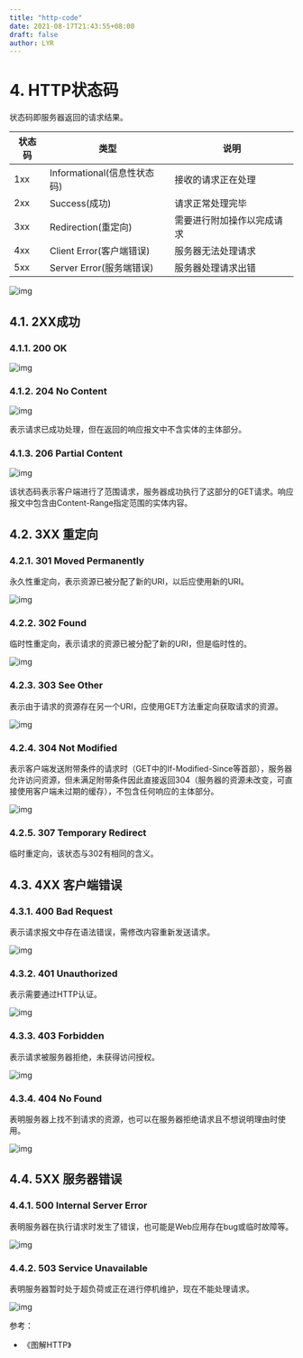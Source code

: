 ```yaml
---
title: "http-code"
date: 2021-08-17T21:43:55+08:00
draft: false
author: LYR
---
```






# 4. HTTP状态码

状态码即服务器返回的请求结果。

| 状态码 | 类型                        | 说明                       |
| ------ | --------------------------- | -------------------------- |
| 1xx    | Informational(信息性状态码) | 接收的请求正在处理         |
| 2xx    | Success(成功)               | 请求正常处理完毕           |
| 3xx    | Redirection(重定向)         | 需要进行附加操作以完成请求 |
| 4xx    | Client Error(客户端错误)    | 服务器无法处理请求         |
| 5xx    | Server Error(服务端错误)    | 服务器处理请求出错         |

![img](https://res.cloudinary.com/dqxtn0ick/image/upload/v1510580022/article/tcpip/http/codestatus/4.png)

## 4.1. 2XX成功

### 4.1.1. 200 OK

![img](https://res.cloudinary.com/dqxtn0ick/image/upload/v1510580020/article/tcpip/http/codestatus/4.1.1.png)

### 4.1.2. 204 No Content

![img](https://res.cloudinary.com/dqxtn0ick/image/upload/v1510580020/article/tcpip/http/codestatus/4.1.2.png)

表示请求已成功处理，但在返回的响应报文中不含实体的主体部分。

### 4.1.3. 206 Partial Content

![img](https://res.cloudinary.com/dqxtn0ick/image/upload/v1510580020/article/tcpip/http/codestatus/4.1.3.png)

该状态码表示客户端进行了范围请求，服务器成功执行了这部分的GET请求。响应报文中包含由Content-Range指定范围的实体内容。

## 4.2. 3XX 重定向

### 4.2.1. 301 Moved Permanently

永久性重定向，表示资源已被分配了新的URI，以后应使用新的URI。

![img](https://res.cloudinary.com/dqxtn0ick/image/upload/v1510580020/article/tcpip/http/codestatus/4.2.1.png)

### 4.2.2. 302 Found

临时性重定向，表示请求的资源已被分配了新的URI，但是临时性的。

![img](https://res.cloudinary.com/dqxtn0ick/image/upload/v1510580021/article/tcpip/http/codestatus/4.2.2.png)

### 4.2.3. 303 See Other

表示由于请求的资源存在另一个URI，应使用GET方法重定向获取请求的资源。

![img](https://res.cloudinary.com/dqxtn0ick/image/upload/v1510580020/article/tcpip/http/codestatus/4.2.3.png)

### 4.2.4. 304 Not Modified

表示客户端发送附带条件的请求时（GET中的If-Modified-Since等首部），服务器允许访问资源，但未满足附带条件因此直接返回304（服务器的资源未改变，可直接使用客户端未过期的缓存），不包含任何响应的主体部分。

![img](https://res.cloudinary.com/dqxtn0ick/image/upload/v1510580021/article/tcpip/http/codestatus/4.2.4.png)

### 4.2.5. 307 Temporary Redirect

临时重定向，该状态与302有相同的含义。

## 4.3. 4XX 客户端错误

### 4.3.1. 400 Bad Request

表示请求报文中存在语法错误，需修改内容重新发送请求。

![img](https://res.cloudinary.com/dqxtn0ick/image/upload/v1510580021/article/tcpip/http/codestatus/4.3.1.png)

### 4.3.2. 401 Unauthorized

表示需要通过HTTP认证。

![img](https://res.cloudinary.com/dqxtn0ick/image/upload/v1510580021/article/tcpip/http/codestatus/4.3.2.png)

### 4.3.3. 403 Forbidden

表示请求被服务器拒绝，未获得访问授权。

![img](https://res.cloudinary.com/dqxtn0ick/image/upload/v1510580021/article/tcpip/http/codestatus/4.3.3.png)

### 4.3.4. 404 No Found

表明服务器上找不到请求的资源，也可以在服务器拒绝请求且不想说明理由时使用。

![img](https://res.cloudinary.com/dqxtn0ick/image/upload/v1510580021/article/tcpip/http/codestatus/4.3.4.png)

## 4.4. 5XX 服务器错误

### 4.4.1. 500 Internal Server Error

表明服务器在执行请求时发生了错误，也可能是Web应用存在bug或临时故障等。

![img](https://res.cloudinary.com/dqxtn0ick/image/upload/v1510580021/article/tcpip/http/codestatus/4.4.1.png)

### 4.4.2. 503 Service Unavailable

表明服务器暂时处于超负荷或正在进行停机维护，现在不能处理请求。

![img](https://res.cloudinary.com/dqxtn0ick/image/upload/v1510580022/article/tcpip/http/codestatus/4.4.2.png)





参考：

- 《图解HTTP》